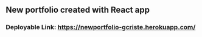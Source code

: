 ## New portfolio created with React app

### Deployable Link: https://newportfolio-gcriste.herokuapp.com/